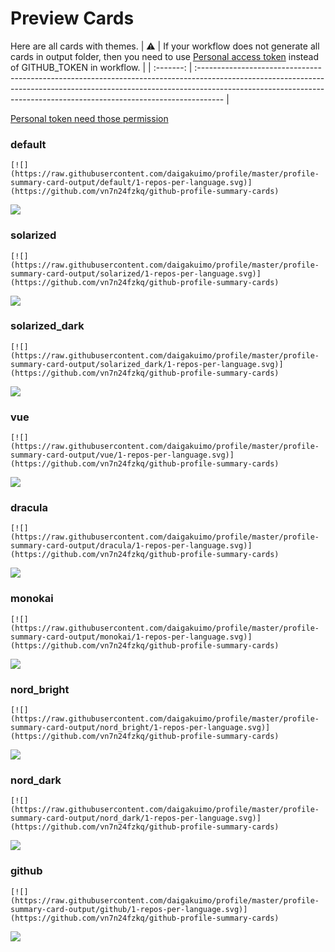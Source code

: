 
# Preview Cards

Here are all cards with themes.
| :warning: | If your workflow does not generate all cards in output folder, then you need to use [Personal access token](https://docs.github.com/en/actions/configuring-and-managing-workflows/creating-and-storing-encrypted-secrets) instead of GITHUB_TOKEN in workflow. |
| :-------: | :------------------------------------------------------------------------------------------------------------------------------------------------------------------------------------------------------------------------------------------------ |

[Personal token need those permission](https://github.com/vn7n24fzkq/github-profile-summary-cards/wiki/Personal-access-token-permissions)


### default


```
[![](https://raw.githubusercontent.com/daigakuimo/profile/master/profile-summary-card-output/default/1-repos-per-language.svg)](https://github.com/vn7n24fzkq/github-profile-summary-cards)
```
![](https://raw.githubusercontent.com/daigakuimo/profile/master/profile-summary-card-output/default/1-repos-per-language.svg)


### solarized


```
[![](https://raw.githubusercontent.com/daigakuimo/profile/master/profile-summary-card-output/solarized/1-repos-per-language.svg)](https://github.com/vn7n24fzkq/github-profile-summary-cards)
```
![](https://raw.githubusercontent.com/daigakuimo/profile/master/profile-summary-card-output/solarized/1-repos-per-language.svg)


### solarized_dark


```
[![](https://raw.githubusercontent.com/daigakuimo/profile/master/profile-summary-card-output/solarized_dark/1-repos-per-language.svg)](https://github.com/vn7n24fzkq/github-profile-summary-cards)
```
![](https://raw.githubusercontent.com/daigakuimo/profile/master/profile-summary-card-output/solarized_dark/1-repos-per-language.svg)


### vue


```
[![](https://raw.githubusercontent.com/daigakuimo/profile/master/profile-summary-card-output/vue/1-repos-per-language.svg)](https://github.com/vn7n24fzkq/github-profile-summary-cards)
```
![](https://raw.githubusercontent.com/daigakuimo/profile/master/profile-summary-card-output/vue/1-repos-per-language.svg)


### dracula


```
[![](https://raw.githubusercontent.com/daigakuimo/profile/master/profile-summary-card-output/dracula/1-repos-per-language.svg)](https://github.com/vn7n24fzkq/github-profile-summary-cards)
```
![](https://raw.githubusercontent.com/daigakuimo/profile/master/profile-summary-card-output/dracula/1-repos-per-language.svg)


### monokai


```
[![](https://raw.githubusercontent.com/daigakuimo/profile/master/profile-summary-card-output/monokai/1-repos-per-language.svg)](https://github.com/vn7n24fzkq/github-profile-summary-cards)
```
![](https://raw.githubusercontent.com/daigakuimo/profile/master/profile-summary-card-output/monokai/1-repos-per-language.svg)


### nord_bright


```
[![](https://raw.githubusercontent.com/daigakuimo/profile/master/profile-summary-card-output/nord_bright/1-repos-per-language.svg)](https://github.com/vn7n24fzkq/github-profile-summary-cards)
```
![](https://raw.githubusercontent.com/daigakuimo/profile/master/profile-summary-card-output/nord_bright/1-repos-per-language.svg)


### nord_dark


```
[![](https://raw.githubusercontent.com/daigakuimo/profile/master/profile-summary-card-output/nord_dark/1-repos-per-language.svg)](https://github.com/vn7n24fzkq/github-profile-summary-cards)
```
![](https://raw.githubusercontent.com/daigakuimo/profile/master/profile-summary-card-output/nord_dark/1-repos-per-language.svg)


### github


```
[![](https://raw.githubusercontent.com/daigakuimo/profile/master/profile-summary-card-output/github/1-repos-per-language.svg)](https://github.com/vn7n24fzkq/github-profile-summary-cards)
```
![](https://raw.githubusercontent.com/daigakuimo/profile/master/profile-summary-card-output/github/1-repos-per-language.svg)


